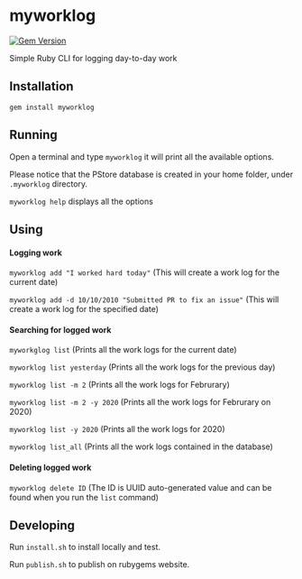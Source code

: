 # myworklog

[![Gem Version](https://img.shields.io/gem/v/myworklog?style=plastic)][gem]

[gem]: https://rubygems.org/gems/myworklog

Simple Ruby CLI for logging day-to-day work

Installation
------------

`gem install myworklog`

Running
-------

Open a terminal and type `myworklog` it will print all the available options.

Please notice that the PStore database is created in your home folder, under `.myworklog` directory.

`myworklog help` displays all the options

Using
-----

#### Logging work

`myworklog add "I worked hard today"` (This will create a work log for the current date)

`myworklog add -d 10/10/2010 "Submitted PR to fix an issue"` (This will create a work log for the specified date)

#### Searching for logged work

`myworkglog list` (Prints all the work logs for the current date)

`myworklog list yesterday` (Prints all the work logs for the previous day)

`myworklog list -m 2` (Prints all the work logs for Februrary)

`myworklog list -m 2 -y 2020` (Prints all the work logs for Februrary on 2020)

`myworklog list -y 2020` (Prints all the work logs for 2020)

`myworklog list_all` (Prints all the work logs contained in the database)

#### Deleting logged work

`myworklog delete ID` (The ID is UUID auto-generated value and can be found when you run the `list` command)

Developing
----------

Run `install.sh` to install locally and test. 

Run `publish.sh` to publish on rubygems website.
